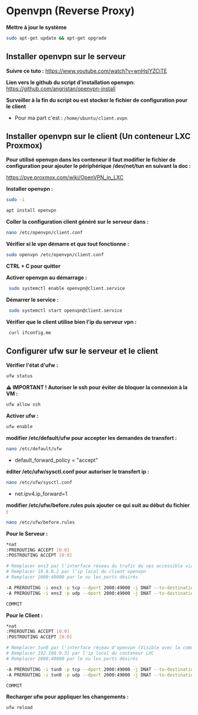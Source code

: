 # Openvpn (Reverse Proxy)

**Mettre à jour le système**

```bash
sudo apt-get update && apt-get upgrade
```
## Installer openvpn sur le serveur

**Suivre ce tuto :**
https://www.youtube.com/watch?v=wnHslYZCiTE

**Lien vers le github du script d'installation openvpn:**
https://github.com/angristan/openvpn-install

**Surveiller à la fin du script ou est stocker le fichier de configuration pour le client**
- Pour ma part c'est : `/home/ubuntu/client.ovpn`

## Installer openvpn sur le client (Un conteneur LXC Proxmox) 

**Pour utilisé openvpn dans les conteneur il faut modifier le fichier de configuration pour ajouter le périphérique /dev/net/tun en suivant la doc :**

https://pve.proxmox.com/wiki/OpenVPN_in_LXC

**Installer openvpn :**

```bash
sudo -i
```

```bash
apt install openvpn
```

**Coller la configuration client généré sur le serveur dans :**
```bash
nano /etc/openvpn/client.conf
```

**Vérifier si le vpn démarre et que tout fonctionne :**
```bash
sudo openvpn /etc/openvpn/client.conf
```

**CTRL + C pour quitter**

**Activer openvpn au démarrage :**
```bash
 sudo systemctl enable openvpn@client.service
```

**Démarrer le service :**
```bash
 sudo systemctl start openvpn@client.service
```

**Vérifier que le client utilise bien l'ip du serveur vpn :**
```bash
 curl ifconfig.me
```

## Configurer ufw sur le serveur et le client

**Vérifier l'état d'ufw :**
```bash
ufw status
```

**⚠️ IMPORTANT ! Autoriser le ssh pour éviter de bloquer la connexion à la VM :**
```bash
ufw allow ssh
```

**Activer ufw :**
```bash
ufw enable
```

**modifier /etc/default/ufw pour accepter les demandes de transfert :**

```bash
nano /etc/default/ufw
```
- default_forward_policy = "accept"


**éditer /etc/ufw/sysctl.conf pour autoriser le transfert ip :**

```bash
nano /etc/ufw/sysctl.conf
```
- net.ipv4.ip_forward=1


**modifier /etc/ufw/before.rules puis ajouter ce qui suit au début du fichier :**

```bash
nano /etc/ufw/before.rules
```

**Pour le Serveur :**

```bash
*nat
:PREROUTING ACCEPT [0:0]
:POSTROUTING ACCEPT [0:0]

# Remplacer ens3 par l'interface réseau du trafic du vps accessible via l'ip publique (Visible avec la commande : ifconfig)
# Remplacer 10.8.0.2 par l'ip local du client openvpn
# Remplacer 2000:49000 par le ou les ports désirés

-A PREROUTING -i ens3 -p tcp --dport 2000:49000 -j DNAT --to-destination 10.8.0.2
-A PREROUTING -i ens3 -p udp --dport 2000:49000 -j DNAT --to-destination 10.8.0.2

COMMIT
```

**Pour le Client :**

```bash
*nat
:PREROUTING ACCEPT [0:0]
:POSTROUTING ACCEPT [0:0]

# Remplacer tun0 par l'interface réseau d'openvpn (Visible avec la commande : ifconfig)
# Remplacer 192.168.0.31 par l'ip local du conteneur LXC
# Remplacer 2000:49000 par le ou les ports désirés

-A PREROUTING -i tun0 -p tcp --dport 2000:49000 -j DNAT --to-destination 192.168.0.31
-A PREROUTING -i tun0 -p udp --dport 2000:49000 -j DNAT --to-destination 192.168.0.31

COMMIT
```

**Recharger ufw pour appliquer les changements :**

```bash
ufw reload
```
